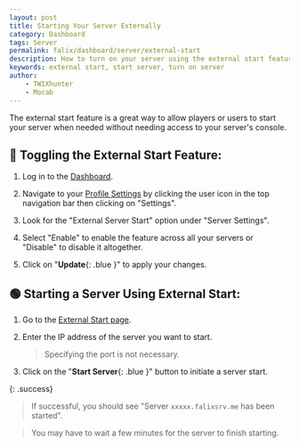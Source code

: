 ```yaml
---
layout: post
title: Starting Your Server Externally
category: Dashboard
tags: Server
permalink: falix/dashboard/server/external-start
description: How to turn on your server using the external start feature without access to the console.
keywords: external start, start server, turn on server
author:
    - TWIXhunter
    - Mocab
---
```


The external start feature is a great way to allow players or users to start your server when needed without needing access to your server's console.

## :flashlight: Toggling the External Start Feature:

1. Log in to the [Dashboard](https://client.falixnodes.net/).

2. Navigate to your [Profile Settings](https://client.falixnodes.net/profile/settings) by clicking the user icon in the top navigation bar then clicking on "Settings".

3. Look for the "External Server Start" option under "Server Settings".

4. Select "Enable" to enable the feature across all your servers or "Disable" to disable it altogether.

5. Click on "**Update**{: .blue }" to apply your changes.

## :green_circle: Starting a Server Using External Start:

1. Go to the [External Start page](https://falixnodes.net/start).

2. Enter the IP address of the server you want to start.

    > Specifying the port is not necessary.

3. Click on the "**Start Server**{: .blue }" button to initiate a server start.

{: .success}

> If successful, you should see "Server `xxxxx.falixsrv.me` has been started".

> You may have to wait a few minutes for the server to finish starting.
